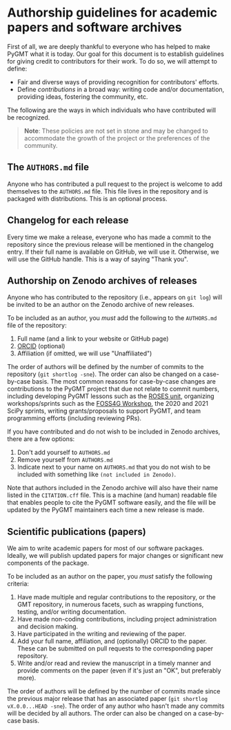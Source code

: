# Authorship guidelines for academic papers and software archives

First of all, we are deeply thankful to everyone who has helped to make PyGMT what it
is today. Our goal for this document is to establish guidelines for giving credit to
contributors for their work. To do so, we will attempt to define:

- Fair and diverse ways of providing recognition for contributors' efforts.
- Define _contributions_ in a broad way: writing code and/or documentation, providing
  ideas, fostering the community, etc.

The following are the ways in which individuals who have contributed will be recognized.

> **Note**: These policies are not set in stone and may be changed to accommodate the
> growth of the project or the preferences of the community.

## The `AUTHORS.md` file

Anyone who has contributed a pull request to the project is welcome to add themselves to
the `AUTHORS.md` file. This file lives in the repository and is packaged with
distributions. This is an optional process.

## Changelog for each release

Every time we make a release, everyone who has made a commit to the repository since the
previous release will be mentioned in the changelog entry. If their full name is
available on GitHub, we will use it. Otherwise, we will use the GitHub handle. This is a
way of saying "Thank you".

## Authorship on Zenodo archives of releases

Anyone who has contributed to the repository (i.e., appears on `git log`) will be
invited to be an author on the Zenodo archive of new releases.

To be included as an author, you *must* add the following to the `AUTHORS.md` file of
the repository:

1. Full name (and a link to your website or GitHub page)
2. [ORCID](https://orcid.org) (optional)
3. Affiliation (if omitted, we will use "Unaffiliated")

The order of authors will be defined by the number of commits to the repository
(`git shortlog -sne`). The order can also be changed on a case-by-case basis. The most
common reasons for case-by-case changes are contributions to the PyGMT project that due
not relate to commit numbers, including developing PyGMT lessons such as the
[ROSES unit](https://www.youtube.com/watch?v=SSIGJEe0BIk), organizing workshops/sprints
such as the [FOSS4G Workshop](https://github.com/GenericMappingTools/foss4g2019oceania),
the 2020 and 2021 SciPy sprints, writing grants/proposals to support PyGMT, and team
programming efforts (including reviewing PRs).

If you have contributed and do not wish to be included in Zenodo archives, there are a
few options:

1. Don't add yourself to `AUTHORS.md`
2. Remove yourself from `AUTHORS.md`
3. Indicate next to your name on `AUTHORS.md` that you do not wish to be included with
   something like `(not included in Zenodo)`.

Note that authors included in the Zenodo archive will also have their name listed in the
`CITATION.cff` file. This is a machine (and human) readable file that enables people to
cite the PyGMT software easily, and the file will be updated by the PyGMT maintainers
each time a new release is made.

## Scientific publications (papers)

We aim to write academic papers for most of our software packages. Ideally, we will
publish updated papers for major changes or significant new components of the package.

To be included as an author on the paper, you *must* satisfy the following criteria:

1. Have made multiple and regular contributions to the repository, or the GMT repository,
   in numerous facets, such as wrapping functions, testing, and/or writing documentation.
2. Have made non-coding contributions, including project administration and decision
   making.
3. Have participated in the writing and reviewing of the paper.
4. Add your full name, affiliation, and (optionally) ORCID to the paper. These can be
   submitted on pull requests to the corresponding paper repository.
5. Write and/or read and review the manuscript in a timely manner and provide comments
   on the paper (even if it's just an "OK", but preferably more).

The order of authors will be defined by the number of commits made since the previous
major release that has an associated paper (`git shortlog vX.0.0...HEAD -sne`). The order
of any author who hasn't made any commits will be decided by all authors. The order can
also be changed on a case-by-case basis.

